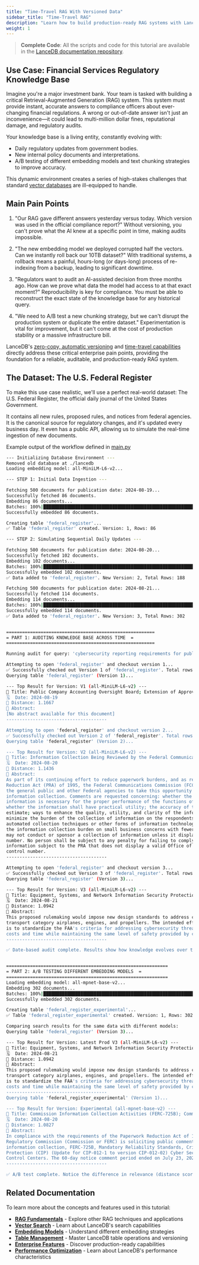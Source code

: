 ```yaml
---
title: "Time-Travel RAG With Versioned Data"
sidebar_title: "Time-Travel RAG"
description: "Learn how to build production-ready RAG systems with LanceDB's time-travel capabilities for regulatory compliance and audit trails."
weight: 1
---
```


> **Complete Code**: All the scripts and code for this tutorial are available in the [LanceDB documentation repository](https://github.com/lancedb/blog-lancedb/blob/main/content/docs/tutorials/RAG/time-travel-rag/). 

## Use Case: Financial Services Regulatory Knowledge Base

Imagine you're a major investment bank. Your team is tasked with building a critical Retrieval-Augmented Generation (RAG) system. This system must provide instant, accurate answers to compliance officers about ever-changing financial regulations. A wrong or out-of-date answer isn't just an inconvenience—it could lead to multi-million dollar fines, reputational damage, and regulatory audits.

Your knowledge base is a living entity, constantly evolving with:

* Daily regulatory updates from government bodies.
* New internal policy documents and interpretations.
* A/B testing of different embedding models and text chunking strategies to improve accuracy.

This dynamic environment creates a series of high-stakes challenges that standard [vector databases](/docs/overview/) are ill-equipped to handle.

## Main Pain Points

1. "Our RAG gave different answers yesterday versus today. Which version was used in the official compliance report?" Without versioning, you can't prove what the AI knew at a specific point in time, making audits impossible.

2. "The new embedding model we deployed corrupted half the vectors. Can we instantly roll back our 10TB dataset?" With traditional systems, a rollback means a painful, hours-long (or days-long) process of re-indexing from a backup, leading to significant downtime.

3. "Regulators want to audit an AI-assisted decision from three months ago. How can we prove what data the model had access to at that exact moment?" Reproducibility is key for compliance. You must be able to reconstruct the exact state of the knowledge base for any historical query.

4. "We need to A/B test a new chunking strategy, but we can't disrupt the production system or duplicate the entire dataset." Experimentation is vital for improvement, but it can't come at the cost of production stability or a massive infrastructure bill.

LanceDB's [zero-copy, automatic versioning](/docs/tables/versioning/) and [time-travel capabilities](/docs/tables/versioning/) directly address these critical enterprise pain points, providing the foundation for a reliable, auditable, and production-ready RAG system.

## The Dataset: The U.S. Federal Register

To make this use case realistic, we'll use a perfect real-world dataset: The U.S. Federal Register, the official daily journal of the United States Government.

It contains all new rules, proposed rules, and notices from federal agencies. It is the canonical source for regulatory changes, and it's updated every business day. It even has a public API, allowing us to simulate the real-time ingestion of new documents.

Example output of the workflow defined in [main.py](https://github.com/lancedb/blog-lancedb/blob/main/content/docs/tutorials/rag/time-travel-rag/main.py)

```bash
--- Initializing Database Environment ---
Removed old database at ./lancedb
Loading embedding model: all-MiniLM-L6-v2...

--- STEP 1: Initial Data Ingestion ---

Fetching 500 documents for publication date: 2024-08-19...
Successfully fetched 86 documents.
Embedding 86 documents...
Batches: 100%|███████████████████████████████████████████████████████████████████████████████████████| 3/3 [00:00<00:00,  7.12it/s]
Successfully embedded 86 documents.

Creating table 'federal_register'...
✅ Table 'federal_register' created. Version: 1, Rows: 86

--- STEP 2: Simulating Sequential Daily Updates ---

Fetching 500 documents for publication date: 2024-08-20...
Successfully fetched 102 documents.
Embedding 102 documents...
Batches: 100%|███████████████████████████████████████████████████████████████████████████████████████| 4/4 [00:00<00:00, 10.66it/s]
Successfully embedded 102 documents.
✅ Data added to 'federal_register'. New Version: 2, Total Rows: 188

Fetching 500 documents for publication date: 2024-08-21...
Successfully fetched 114 documents.
Embedding 114 documents...
Batches: 100%|███████████████████████████████████████████████████████████████████████████████████████| 4/4 [00:00<00:00, 10.19it/s]
Successfully embedded 114 documents.
✅ Data added to 'federal_register'. New Version: 3, Total Rows: 302


========================================================
= PART 1: AUDITING KNOWLEDGE BASE ACROSS TIME  =
========================================================

Running audit for query: 'cybersecurity reporting requirements for public companies'

Attempting to open 'federal_register' and checkout version 1...
✅ Successfully checked out Version 1 of 'federal_register'. Total rows: 86
Querying table 'federal_register' (Version 1)...

--- Top Result for Version: V1 (all-MiniLM-L6-v2) ---
📄 Title: Public Company Accounting Oversight Board; Extension of Approval Periods for Proposed Rules on a Firm's System of Quality Control and Related Amendments to PCAOB Standards, Proposed Rules on Amendments Related to Aspects of Designing and Performing Audit Procedures That Involve Technology-Assisted Analysis of Information in Electronic Form, and Proposed Rules on Amendment to PCAOB Rule 3502 Governing Contributory Liability
🗓️  Date: 2024-08-19
📏 Distance: 1.1667
📝 Abstract:
[No abstract available for this document]
--------------------------------------

Attempting to open 'federal_register' and checkout version 2...
✅ Successfully checked out Version 2 of 'federal_register'. Total rows: 188
Querying table 'federal_register' (Version 2)...

--- Top Result for Version: V2 (all-MiniLM-L6-v2) ---
📄 Title: Information Collection Being Reviewed by the Federal Communications Commission Under Delegated Authority
🗓️  Date: 2024-08-20
📏 Distance: 1.1436
📝 Abstract:
As part of its continuing effort to reduce paperwork burdens, and as required by the Paperwork
Reduction Act (PRA) of 1995, the Federal Communications Commission (FCC or the Commission) invites
the general public and other Federal agencies to take this opportunity to comment on the following
information collection. Comments are requested concerning: whether the proposed collection of
information is necessary for the proper performance of the functions of the Commission, including
whether the information shall have practical utility; the accuracy of the Commission's burden
estimate; ways to enhance the quality, utility, and clarity of the information collected; ways to
minimize the burden of the collection of information on the respondents, including the use of
automated collection techniques or other forms of information technology; and ways to further reduce
the information collection burden on small business concerns with fewer than 25 employees. The FCC
may not conduct or sponsor a collection of information unless it displays a currently valid control
number. No person shall be subject to any penalty for failing to comply with a collection of
information subject to the PRA that does not display a valid Office of Management and Budget (OMB)
control number.
--------------------------------------

Attempting to open 'federal_register' and checkout version 3...
✅ Successfully checked out Version 3 of 'federal_register'. Total rows: 302
Querying table 'federal_register' (Version 3)...

--- Top Result for Version: V3 (all-MiniLM-L6-v2) ---
📄 Title: Equipment, Systems, and Network Information Security Protection
🗓️  Date: 2024-08-21
📏 Distance: 1.0942
📝 Abstract:
This proposed rulemaking would impose new design standards to address cybersecurity threats for
transport category airplanes, engines, and propellers. The intended effect of this proposed action
is to standardize the FAA's criteria for addressing cybersecurity threats, reducing certification
costs and time while maintaining the same level of safety provided by current special conditions.
--------------------------------------

✅ Date-based audit complete. Results show how knowledge evolves over time. This demonstrates LanceDB's powerful [versioning capabilities](/docs/tables/consistency#versioning) for maintaining audit trails.


=============================================================
= PART 2: A/B TESTING DIFFERENT EMBEDDING MODELS  =
=============================================================
Loading embedding model: all-mpnet-base-v2...
Embedding 302 documents...
Batches: 100%|█████████████████████████████████████████████████████████████████████████████████████| 10/10 [00:03<00:00,  2.55it/s]
Successfully embedded 302 documents.

Creating table 'federal_register_experimental'...
✅ Table 'federal_register_experimental' created. Version: 1, Rows: 302

Comparing search results for the same data with different models:
Querying table 'federal_register' (Version 3)...

--- Top Result for Version: Latest Prod V3 (all-MiniLM-L6-v2) ---
📄 Title: Equipment, Systems, and Network Information Security Protection
🗓️  Date: 2024-08-21
📏 Distance: 1.0942
📝 Abstract:
This proposed rulemaking would impose new design standards to address cybersecurity threats for
transport category airplanes, engines, and propellers. The intended effect of this proposed action
is to standardize the FAA's criteria for addressing cybersecurity threats, reducing certification
costs and time while maintaining the same level of safety provided by current special conditions.
--------------------------------------
Querying table 'federal_register_experimental' (Version 1)...

--- Top Result for Version: Experimental (all-mpnet-base-v2) ---
📄 Title: Commission Information Collection Activities (FERC-725B); Comment Request; Extension
🗓️  Date: 2024-08-20
📏 Distance: 1.0827
📝 Abstract:
In compliance with the requirements of the Paperwork Reduction Act of 1995, the Federal Energy
Regulatory Commission (Commission or FERC) is soliciting public comment on the currently approved
information collection, FERC-725B, Mandatory Reliability Standards, Critical Infrastructure
Protection (CIP) (Update for CIP-012-1 to version CIP-012-02) Cyber Security--Communications between
Control Centers. The 60-day notice comment period ended on July 23, 2024, with no comments received.
--------------------------------------

✅ A/B test complete. Notice the difference in relevance (distance score) between models. This showcases how LanceDB enables [experimentation with different embedding models](/docs/embeddings/) without disrupting production systems.
```

## Related Documentation

To learn more about the concepts and features used in this tutorial:

- **[RAG Fundamentals](/docs/tutorials/rag/)** - Explore other RAG techniques and applications
- **[Vector Search](/docs/search/)** - Learn about LanceDB's search capabilities
- **[Embedding Models](/docs/integrations/embedding/)** - Understand different embedding strategies
- **[Table Management](/docs/tables/)** - Master LanceDB table operations and versioning
- **[Enterprise Features](/docs/enterprise/)** - Discover production-ready capabilities
- **[Performance Optimization](/docs/enterprise/benchmark)** - Learn about LanceDB's performance characteristics
